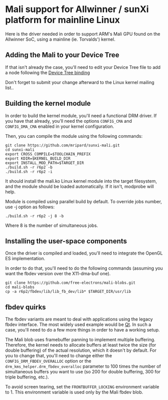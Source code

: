 # Mali support for Allwinner / sunXi platform for mainline Linux

Here is the driver needed in order to support ARM's Mali GPU found on the Allwinner
SoC, using a mainline (ie. Torvalds') kernel.

## Adding the Mali to your Device Tree

If that isn't already the case, you'll need to edit your Device Tree file to
add a node following the [Device Tree binding](https://git.kernel.org/pub/scm/linux/kernel/git/torvalds/linux.git/tree/Documentation/devicetree/bindings/gpu/arm,mali-utgard.txt)

Don't forget to submit your change afterward to the Linux kernel mailing list..

## Building the kernel module

In order to build the kernel module, you'll need a functional DRM driver. If
you have that already, you'll need the options `CONFIG_CMA` and `CONFIG_DMA_CMA`
enabled in your kernel configuration.

Then, you can compile the module using the following commands:

```
git clone https://github.com/mripard/sunxi-mali.git
cd sunxi-mali
export CROSS_COMPILE=$TOOLCHAIN_PREFIX
export KDIR=$KERNEL_BUILD_DIR
export INSTALL_MOD_PATH=$TARGET_DIR
./build.sh -r r6p2 -b
./build.sh -r r6p2 -i
```

It should install the mali.ko Linux kernel module into the target filesystem,
and the module should be loaded automatically. If it isn't, modprobe will help.

Module is compiled using parallel build by default.
To override jobs number, use -j option as follows:

```
./build.sh -r r6p2 -j 8 -b
```
Where 8 is the number of simultaneous jobs.

## Installing the user-space components

Once the driver is compiled and loaded, you'll need to integrate the OpenGL ES
implementation.

In order to do that, you'll need to do the following commands (assuming you
want the fbdev version over the X11-dma-buf one).

```
git clone https://github.com/free-electrons/mali-blobs.git
cd mali-blobs
cp -a r6p2/fbdev/lib/lib_fb_dev/lib* $TARGET_DIR/usr/lib
```

## fbdev quirks

The fbdev variants are meant to deal with applications using the legacy fbdev
interface. The most widely used example would be [Qt](https://www.qt.io/). In
such a case, you'll need to do a few more things in order to have a working
setup.

The Mali blob uses framebuffer panning to implement multiple buffering.
Therefore, the kernel needs to allocate buffers at least twice the size (for
double buffering) of the actual resolution, which it doesn't by default. For
you to change that, you'll need to change either the
`CONFIG_DRM_FBDEV_OVERALLOC` option or the `drm_kms_helper.drm_fbdev_overalloc`
parameter to 100 times the number of simultaneous buffers you want to use (so
200 for double buffering, 300 for triple buffering, etc.).

To avoid screen tearing, set the `FRONTBUFFER_LOCKING` environment variable to 1.
This environment variable is used only by the Mali fbdev blob.
